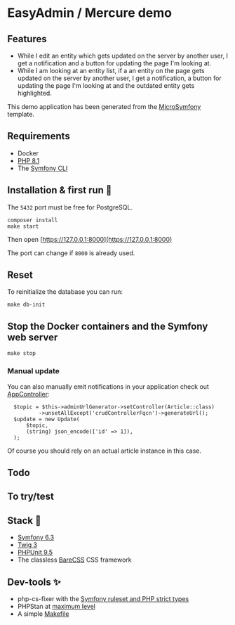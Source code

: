 # EasyAdmin / Mercure demo

## Features

* While I edit an entity which gets updated on the server by another user, I get
  a notification and a button for updating the page I'm looking at.
* While I am looking at an entity list, if a an entity on the page gets updated
  on the server by another user, I get a notification, a button for updating the page I'm looking
  at and the outdated entity gets highlighted.

This demo application has been generated from the [MicroSymfony](https://github.com/strangebuzz/MicroSymfony)
template.



## Requirements

* Docker
* [PHP 8.1](https://www.php.net/releases/8.1/en.php)
* The [Symfony CLI](https://symfony.com/download)


## Installation & first run 🚀

The `5432` port must be free for PostgreSQL.

    composer install
    make start

Then open [https://127.0.0.1:8000](https://127.0.0.1:8000)

The port can change if `8000` is already used.


## Reset

To reinitialize the database you can run:

    make db-init


## Stop the Docker containers and the Symfony web server

    make stop


### Manual update

You can also manually emit notifications in your application check out
[AppController](./src/Controller/AppController.php):

      $topic = $this->adminUrlGenerator->setController(Article::class)
              ->unsetAllExcept('crudControllerFqcn')->generateUrl();
      $update = new Update(
          $topic,
          (string) json_encode(['id' => 1]),
      );

Of course you should rely on an actual article instance in this case.

## Todo


## To try/test


## Stack 🔗

* [Symfony 6.3](https://symfony.com)
* [Twig 3](https://twig.symfony.com)
* [PHPUnit 9.5](https://phpunit.de)
* The classless [BareCSS](http://barecss.com) CSS framework 


## Dev-tools ✨
 
* php-cs-fixer with the [Symfony ruleset and PHP strict types](https://github.com/strangebuzz/MicroSymfony/blob/main/.php-cs-fixer.dist.php)
* PHPStan at [maximum level](https://github.com/strangebuzz/MicroSymfony/blob/main/phpstan.neon)
* A simple [Makefile](https://github.com/strangebuzz/MicroSymfony/blob/main/Makefile)
